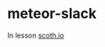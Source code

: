 # meteor-slack

In lesson [scoth.io](https://scotch.io/tutorials/building-a-slack-clone-in-meteor-js-getting-started)
